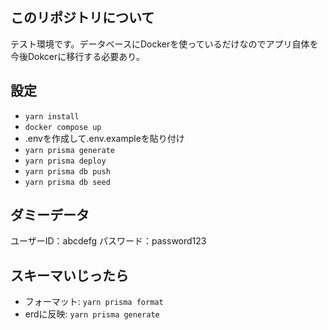 ## このリポジトリについて

テスト環境です。データベースにDockerを使っているだけなのでアプリ自体を今後Dokcerに移行する必要あり。

## 設定

- `yarn install`
- `docker compose up`
- .envを作成して.env.exampleを貼り付け
- `yarn prisma generate`
- `yarn prisma deploy`
- `yarn prisma db push`
- `yarn prisma db seed`

## ダミーデータ

ユーザーID：abcdefg
パスワード：password123

## スキーマいじったら

- フォーマット: `yarn prisma format`
- erdに反映: `yarn prisma generate`
